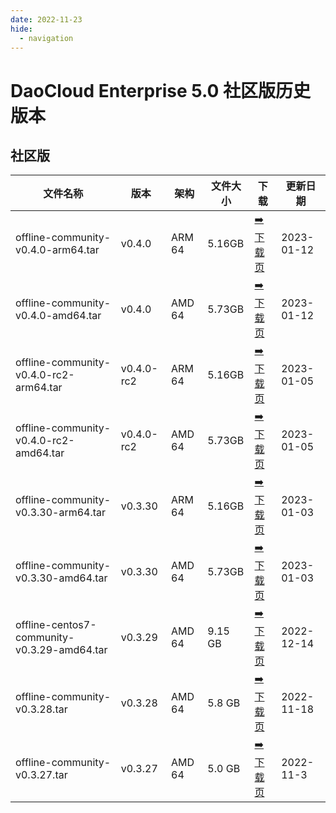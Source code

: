 ```yaml
---
date: 2022-11-23
hide:
  - navigation
---
```


# DaoCloud Enterprise 5.0 社区版历史版本

## 社区版

| 文件名称 | 版本 | 架构 | 文件大小 | 下载 | 更新日期 |
| ------- | --- | ---- | ------ | --- | ------- |
| offline-community-v0.4.0-arm64.tar | v0.4.0 | ARM 64 | 5.16GB | [:arrow_right: 下载页](./dce5-installer-v0.4.0.md) | 2023-01-12 |
| offline-community-v0.4.0-amd64.tar | v0.4.0 | AMD 64 | 5.73GB | [:arrow_right: 下载页](./dce5-installer-v0.4.0.md) | 2023-01-12 |
| offline-community-v0.4.0-rc2-arm64.tar | v0.4.0-rc2 | ARM 64 | 5.16GB | [:arrow_right: 下载页](./dce5-installer-v0.4.0-rc2.md) | 2023-01-05 |
| offline-community-v0.4.0-rc2-amd64.tar | v0.4.0-rc2 | AMD 64 | 5.73GB | [:arrow_right: 下载页](./dce5-installer-v0.4.0-rc2.md) | 2023-01-05 |
| offline-community-v0.3.30-arm64.tar | v0.3.30 | ARM 64 | 5.16GB | [:arrow_right: 下载页](./dce5-installer-v0.3.30.md) | 2023-01-03 |
| offline-community-v0.3.30-amd64.tar | v0.3.30 | AMD 64 | 5.73GB | [:arrow_right: 下载页](./dce5-installer-v0.3.30.md) | 2023-01-03 |
| offline-centos7-community-v0.3.29-amd64.tar | v0.3.29 | AMD 64 | 9.15 GB | [:arrow_right: 下载页](./dce5-installer-v0.3.29.md) | 2022-12-14 |
| offline-community-v0.3.28.tar | v0.3.28 | AMD 64 | 5.8 GB | [:arrow_right: 下载页](./dce5-installer-v0.3.28.md) | 2022-11-18 |
| offline-community-v0.3.27.tar | v0.3.27 | AMD 64 | 5.0 GB | [:arrow_right: 下载页](./dce5-installer-v0.3.27.md) | 2022-11-3 |
